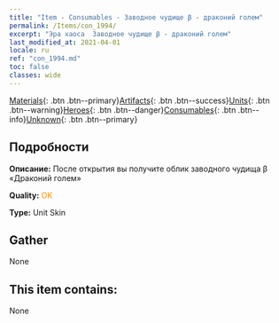```yaml
---
title: "Item - Consumables - Заводное чудище β - драконий голем"
permalink: /Items/con_1994/
excerpt: "Эра хаоса  Заводное чудище β - драконий голем"
last_modified_at: 2021-04-01
locale: ru
ref: "con_1994.md"
toc: false
classes: wide
---
```

 [Materials](/ru/Items/){: .btn .btn--primary}[Artifacts](/ru/Items/Artifacts/){: .btn .btn--success}[Units](/ru/Items/Units/){: .btn .btn--warning}[Heroes](/ru/Items/Heroes/){: .btn .btn--danger}[Consumables](/ru/Items/Consumables/){: .btn .btn--info}[Unknown](/ru/Items/Unknown/){: .btn .btn--primary}

## Подробности
 **Описание:** После открытия вы получите облик заводного чудища β «Драконий голем»

 **Quality:** <span style="color: #FF8C00">OK</span>

 **Type:** Unit Skin

## Gather

  None

## This item contains:

  None


